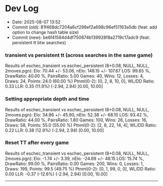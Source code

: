 # Dev Log

* Date: 2025-08-07 13:52
* Commit (old): 81f468dc7204a6cf298ef2a698c96ef51163a5db (feat: add option to change hash table size)
* Commit (new): be6f41584d4df750874b139928f8a2719c17adc9 (feat: persistent tt btw searches)
### transient vs persistent tt (across searches in the same game)
Results of eschec_transient vs eschec_persistent (8+0.08, NULL, NULL, 2moves.pgn):
Elo: 70.44 +/- 53.06, nElo: 148.15 +/- 107.67
LOS: 99.65 %, DrawRatio: 40.00 %, PairsRatio: 5.00
Games: 40, Wins: 12, Losses: 4, Draws: 24, Points: 24.0 (60.00 %)
Ptnml(0-2): [0, 2, 8, 10, 0], WL/DD Ratio: 0.33
LLR: 0.35 (11.9%) (-2.94, 2.94) [0.00, 10.00]

### Setting appropriate depth and time
Results of eschec_transient vs eschec_persistent (8+0.08, NULL, NULL, 2moves.pgn):
Elo: 34.86 +/- 45.90, nElo: 52.38 +/- 68.10
LOS: 93.42 %, DrawRatio: 44.00 %, PairsRatio: 1.80
Games: 100, Wins: 26, Losses: 16, Draws: 58, Points: 55.0 (55.00 %)
Ptnml(0-2): [2, 8, 22, 14, 4], WL/DD Ratio: 0.22
LLR: 0.38 (12.9%) (-2.94, 2.94) [0.00, 10.00]

### Reset TT after every game
Results of eschec_transient vs eschec_persistent (8+0.08, NULL, NULL, 2moves.pgn):
Elo: -1.74 +/- 3.39, nElo: -24.69 +/- 48.15
LOS: 15.74 %, DrawRatio: 99.00 %, PairsRatio: 0.00
Games: 200, Wins: 0, Losses: 1, Draws: 199, Points: 99.5 (49.75 %)
Ptnml(0-2): [0, 1, 99, 0, 0], WL/DD Ratio: 0.00
LLR: -0.37 (-12.6%) (-2.94, 2.94) [0.00, 10.00]

----
